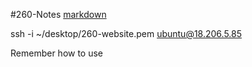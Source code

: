 #260-Notes
[markdown](https://docs.github.com/en/get-started/writing-on-github/getting-started-with-writing-and-formatting-on-github/basic-writing-and-formatting-syntax)

ssh -i ~/desktop/260-website.pem ubuntu@18.206.5.85

Remember how to use 
